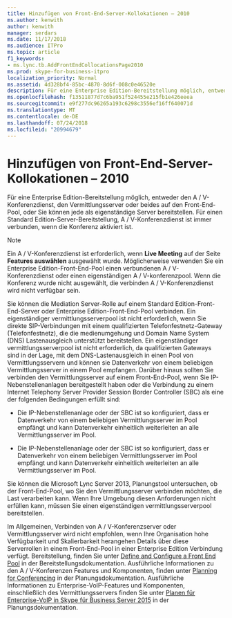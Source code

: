 ```yaml
---
title: Hinzufügen von Front-End-Server-Kollokationen – 2010
ms.author: kenwith
author: kenwith
manager: serdars
ms.date: 11/17/2018
ms.audience: ITPro
ms.topic: article
f1_keywords:
- ms.lync.tb.AddFrontEndCollocationsPage2010
ms.prod: skype-for-business-itpro
localization_priority: Normal
ms.assetid: 4d328bf4-85bc-4870-8d6f-008c0e46520e
description: Für eine Enterprise Edition-Bereitstellung möglich, entweder den A / V-Konferenzdienst, den Vermittlungsserver oder beides auf den Front-End-Pool, oder Sie können jede als eigenständige Server bereitstellen. Für einen Standard Edition-Server-Bereitstellung, A / V-Konferenzdienst ist immer verbunden, wenn die Konferenz aktiviert ist.
ms.openlocfilehash: f13511877d7c6ba951f524455e215fb1e426eeea
ms.sourcegitcommit: e9f277dc96265a193c6298c3556ef16ff640071d
ms.translationtype: MT
ms.contentlocale: de-DE
ms.lasthandoff: 07/24/2018
ms.locfileid: "20994679"
---
```

# <a name="add-front-end-server-collocations-2010"></a>Hinzufügen von Front-End-Server-Kollokationen – 2010
 
Für eine Enterprise Edition-Bereitstellung möglich, entweder den A / V-Konferenzdienst, den Vermittlungsserver oder beides auf den Front-End-Pool, oder Sie können jede als eigenständige Server bereitstellen. Für einen Standard Edition-Server-Bereitstellung, A / V-Konferenzdienst ist immer verbunden, wenn die Konferenz aktiviert ist.
  
> [!NOTE]
> Ein A / V-Konferenzdienst ist erforderlich, wenn **Live Meeting** auf der Seite **Features auswählen** ausgewählt wurde. Möglicherweise verwenden Sie ein Enterprise Edition-Front-End-Pool einen verbundenen A / V-Konferenzdienst oder einen eigenständigen A / V-konferenzpool. Wenn die Konferenz wurde nicht ausgewählt, die verbinden A / V-Konferenzdienst wird nicht verfügbar sein.
  
Sie können die Mediation Server-Rolle auf einem Standard Edition-Front-End-Server oder Enterprise Edition-Front-End-Pool verbinden. Ein eigenständiger vermittlungsserverpool ist nicht erforderlich, wenn Sie direkte SIP-Verbindungen mit einem qualifizierten Telefonfestnetz-Gateway (Telefonfestnetz), die die medienumgehung und Domain Name System (DNS) Lastenausgleich unterstützt bereitstellen. Ein eigenständiger vermittlungsserverpool ist nicht erforderlich, da qualifizierten Gateways sind in der Lage, mit dem DNS-Lastenausgleich in einen Pool von Vermittlungsservern und können sie Datenverkehr von einem beliebigen Vermittlungsserver in einem Pool empfangen. Darüber hinaus sollten Sie verbinden den Vermittlungsserver auf einem Front-End-Pool, wenn Sie IP-Nebenstellenanlagen bereitgestellt haben oder die Verbindung zu einem Internet Telephony Server Provider Session Border Controller (SBC) als eine der folgenden Bedingungen erfüllt sind:
  
- Die IP-Nebenstellenanlage oder der SBC ist so konfiguriert, dass er Datenverkehr von einem beliebigen Vermittlungsserver im Pool empfängt und kann Datenverkehr einheitlich weiterleiten an alle Vermittlungsserver im Pool.
    
- Die IP-Nebenstellenanlage oder der SBC ist so konfiguriert, dass er Datenverkehr von einem beliebigen Vermittlungsserver im Pool empfängt und kann Datenverkehr einheitlich weiterleiten an alle Vermittlungsserver im Pool.
    
Sie können die Microsoft Lync Server 2013, Planungstool untersuchen, ob der Front-End-Pool, wo Sie den Vermittlungsserver verbinden möchten, die Last verarbeiten kann. Wenn Ihre Umgebung diesen Anforderungen nicht erfüllen kann, müssen Sie einen eigenständigen vermittlungsserverpool bereitstellen.
  
Im Allgemeinen, Verbinden von A / V-Konferenzserver oder Vermittlungsserver wird nicht empfohlen, wenn Ihre Organisation hohe Verfügbarkeit und Skalierbarkeit herangehen Details über diese Serverrollen in einem Front-End-Pool in einer Enterprise Edition Verbindung verfügt. Bereitstellung, finden Sie unter [Define and Configure a Front End Pool](http://technet.microsoft.com/library/713fc263-23dd-414a-b001-82932e4fe966.aspx) in der Bereitstellungsdokumentation. Ausführliche Informationen zu den A / V-Konferenzen Features und Komponenten, finden unter [Planning for Conferencing](http://technet.microsoft.com/library/983a272a-e1b3-4d70-8f84-836b092fe526.aspx) in der Planungsdokumentation. Ausführliche Informationen zu Enterprise-VoIP-Features und Komponenten, einschließlich des Vermittlungsservers finden Sie unter [Planen für Enterprise-VoIP in Skype für Business Server 2015](../../plan-your-deployment/enterprise-voice-solution/enterprise-voice.md) in der Planungsdokumentation.
  

